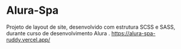 # Alura-Spa

Projeto de layout de site, desenvolvido com estrutura SCSS e SASS, durante curso de desenvolvimento Alura .
https://alura-spa-ruddy.vercel.app/

